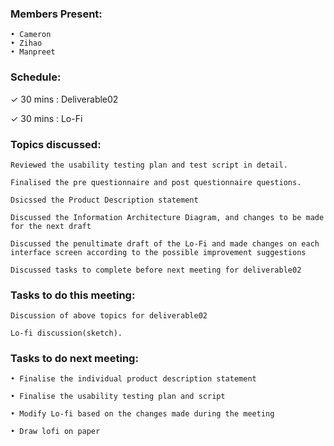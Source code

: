 ### Members Present:

    • Cameron
    • Zihao
    • Manpreet

### Schedule:

&check; 30 mins : Deliverable02

&check; 30 mins : Lo-Fi

### Topics discussed:

    Reviewed the usability testing plan and test script in detail.

    Finalised the pre questionnaire and post questionnaire questions.

    Dsicssed the Product Description statement

    Discussed the Information Architecture Diagram, and changes to be made for the next draft

    Discussed the penultimate draft of the Lo-Fi and made changes on each interface screen according to the possible improvement suggestions

    Discussed tasks to complete before next meeting for deliverable02

### Tasks to do this meeting:

    Discussion of above topics for deliverable02

    Lo-fi discussion(sketch).

### Tasks to do next meeting:

    • Finalise the individual product description statement

    • Finalise the usability testing plan and script

    • Modify Lo-fi based on the changes made during the meeting

    • Draw lofi on paper
